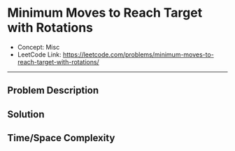 # Minimum Moves to Reach Target with Rotations

- Concept: Misc
- LeetCode Link: https://leetcode.com/problems/minimum-moves-to-reach-target-with-rotations/

---

## Problem Description

## Solution

## Time/Space Complexity


